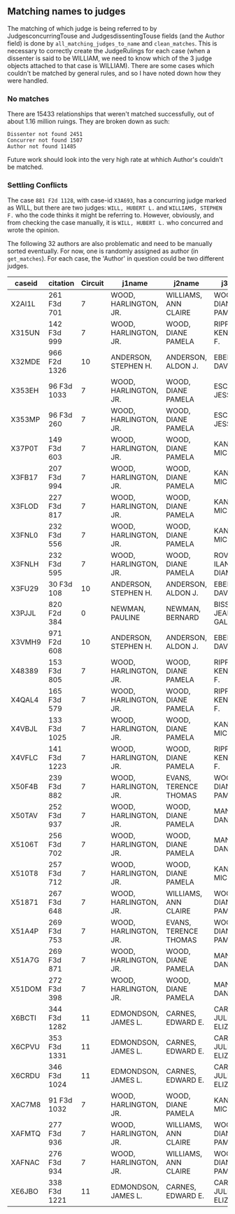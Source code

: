 ## Matching names to judges

The matching of which judge is being referred to by JudgesconcurringTouse and JudgesdissentingTouse fields (and the Author field) is done by `all_matching_judges_to_name` and `clean_matches`. This is necessary to correctly create the JudgeRulings for each case (when a dissenter is said to be WILLIAM, we need to know which of the 3 judge objects attached to that case is WILLIAM). There are some cases which couldn't be matched by general rules, and so I have noted down how they were handled.

### No matches

There are 15433 relationships that weren't matched successfully, out of about 1.16 million ruings. They are broken down as such:
```
Dissenter not found 2451
Concurrer not found 1507
Author not found 11485
```

Future work should look into the very high rate at whhich Author's couldn't be matched.

### Settling Conflicts

The case `881 F2d 1128`, with case-id `X3A693`, has a concurring judge marked as WILL, but there are two judges: `WILL, HUBERT L.` and `WILLIAMS, STEPHEN F.` who the code thinks it might be referring to. However, obviously, and from checking the case manually, it is `WILL, HUBERT L.` who concurred and wrote the opinion.

The following 32 authors are also problematic and need to be manually sorted eventually. For now, one is randomly assigned as author (in `get_matches`). For each case, the 'Author' in question could be two different judges.


| caseid | citation     | Circuit | j1name                | j2name                | j3name                  | Author   |
| ------ | ------------ | ------- | --------------------- | --------------------- | ----------------------- | -------- |
| X2AI1L | 261 F3d 701  | 7       | WOOD, HARLINGTON, JR. | WILLIAMS, ANN CLAIRE  | WOOD, DIANE PAMELA      | WOOD     |
| X315UN | 142 F3d 999  | 7       | WOOD, HARLINGTON, JR. | WOOD, DIANE PAMELA    | RIPPLE, KENNETH F.      | WOOD     |
| X32MDE | 966 F2d 1326 | 10      | ANDERSON, STEPHEN H.  | ANDERSON, ALDON J.    | EBEL, DAVID M.          | ANDERSON |
| X353EH | 96 F3d 1033  | 7       | WOOD, HARLINGTON, JR. | WOOD, DIANE PAMELA    | ESCHBACH, JESSE E.      | WOOD     |
| X353MP | 96 F3d 260   | 7       | WOOD, HARLINGTON, JR. | WOOD, DIANE PAMELA    | ESCHBACH, JESSE E.      | WOOD     |
| X37P0T | 149 F3d 603  | 7       | WOOD, HARLINGTON, JR. | WOOD, DIANE PAMELA    | KANNE, MICHAEL S.       | WOOD     |
| X3FB17 | 207 F3d 994  | 7       | WOOD, HARLINGTON, JR. | WOOD, DIANE PAMELA    | KANNE, MICHAEL S.       | WOOD     |
| X3FLOD | 227 F3d 817  | 7       | WOOD, HARLINGTON, JR. | WOOD, DIANE PAMELA    | KANNE, MICHAEL S.       | WOOD     |
| X3FNL0 | 232 F3d 556  | 7       | WOOD, HARLINGTON, JR. | WOOD, DIANE PAMELA    | KANNE, MICHAEL S.       | WOOD     |
| X3FNLH | 232 F3d 595  | 7       | WOOD, HARLINGTON, JR. | WOOD, DIANE PAMELA    | ROVNER, ILANA DIAMOND   | WOOD     |
| X3FU29 | 30 F3d 108   | 10      | ANDERSON, STEPHEN H.  | ANDERSON, ALDON J.    | EBEL, DAVID M.          | ANDERSON |
| X3PJJL | 820 F2d 384  | 0       | NEWMAN, PAULINE       | NEWMAN, BERNARD       | BISSELL, JEAN GALLOWAY  | NEWMAN   |
| X3VMH9 | 971 F2d 608  | 10      | ANDERSON, STEPHEN H.  | ANDERSON, ALDON J.    | EBEL, DAVID M.          | ANDERSON |
| X48389 | 153 F3d 805  | 7       | WOOD, HARLINGTON, JR. | WOOD, DIANE PAMELA    | RIPPLE, KENNETH F.      | WOOD     |
| X4QAL4 | 165 F3d 579  | 7       | WOOD, HARLINGTON, JR. | WOOD, DIANE PAMELA    | RIPPLE, KENNETH F.      | WOOD     |
| X4VBJL | 133 F3d 1025 | 7       | WOOD, HARLINGTON, JR. | WOOD, DIANE PAMELA    | KANNE, MICHAEL S.       | WOOD     |
| X4VFLC | 141 F3d 1223 | 7       | WOOD, HARLINGTON, JR. | WOOD, DIANE PAMELA    | RIPPLE, KENNETH F.      | WOOD     |
| X50F4B | 239 F3d 882  | 7       | WOOD, HARLINGTON, JR. | EVANS, TERENCE THOMAS | WOOD, DIANE PAMELA      | WOOD     |
| X50TAV | 252 F3d 937  | 7       | WOOD, HARLINGTON, JR. | WOOD, DIANE PAMELA    | MANION, DANIEL A.       | WOOD     |
| X5106T | 256 F3d 702  | 7       | WOOD, HARLINGTON, JR. | WOOD, DIANE PAMELA    | MANION, DANIEL A.       | WOOD     |
| X510T8 | 257 F3d 712  | 7       | WOOD, HARLINGTON, JR. | WOOD, DIANE PAMELA    | KANNE, MICHAEL S.       | WOOD     |
| X51871 | 267 F3d 648  | 7       | WOOD, HARLINGTON, JR. | WILLIAMS, ANN CLAIRE  | WOOD, DIANE PAMELA      | WOOD     |
| X51A4P | 269 F3d 753  | 7       | WOOD, HARLINGTON, JR. | EVANS, TERENCE THOMAS | WOOD, DIANE PAMELA      | WOOD     |
| X51A7G | 269 F3d 871  | 7       | WOOD, HARLINGTON, JR. | WOOD, DIANE PAMELA    | MANION, DANIEL A.       | WOOD     |
| X51DOM | 272 F3d 398  | 7       | WOOD, HARLINGTON, JR. | WOOD, DIANE PAMELA    | MANION, DANIEL A.       | WOOD     |
| X6BCTI | 344 F3d 1282 | 11      | EDMONDSON, JAMES L.   | CARNES, EDWARD E.     | CARNES, JULIE ELIZABETH | CARNES   |
| X6CPVU | 353 F3d 1331 | 11      | EDMONDSON, JAMES L.   | CARNES, EDWARD E.     | CARNES, JULIE ELIZABETH | CARNES   |
| X6CRDU | 346 F3d 1024 | 11      | EDMONDSON, JAMES L.   | CARNES, EDWARD E.     | CARNES, JULIE ELIZABETH | CARNES   |
| XAC7M8 | 91 F3d 1032  | 7       | WOOD, HARLINGTON, JR. | WOOD, DIANE PAMELA    | KANNE, MICHAEL S.       | WOOD     |
| XAFMTQ | 277 F3d 936  | 7       | WOOD, HARLINGTON, JR. | WILLIAMS, ANN CLAIRE  | WOOD, DIANE PAMELA      | WOOD     |
| XAFNAC | 276 F3d 934  | 7       | WOOD, HARLINGTON, JR. | WILLIAMS, ANN CLAIRE  | WOOD, DIANE PAMELA      | WOOD     |
| XE6JBO | 338 F3d 1221 | 11      | EDMONDSON, JAMES L.   | CARNES, EDWARD E.     | CARNES, JULIE ELIZABETH | CARNES   |